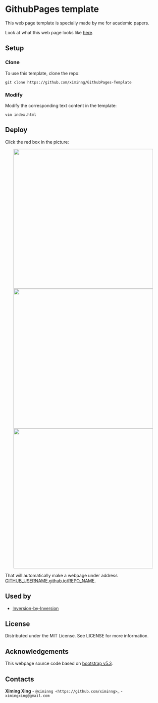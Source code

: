 # GithubPages template

This web page template is specially made by me for academic papers.

Look at what this web page looks like [here](https://ximinng.github.io/GithubPages-Template/).

## Setup

### Clone

To use this template, clone the repo:

```
git clone https://github.com/ximinng/GithubPages-Template
```

### Modify

Modify the corresponding text content in the template:

```
vim index.html
```

## Deploy

Click the red box in the picture:

<center>
<img src="https://github.com/ximinng/GithubPages-Template/raw/main/deploy/step1.png" width="450px">
<br>
<img src="https://github.com/ximinng/GithubPages-Template/raw/main/deploy/step2.png" width="450px">
<br>
<img src="https://github.com/ximinng/GithubPages-Template/raw/main/deploy/step3.png" width="450px">
</center>

That will automatically make a webpage under
address [GITHUB_USERNAME.github.io/REPO_NAME](GITHUB_USERNAME.github.io/REPO_NAME).

## Used by

- [Inversion-by-Inversion]()

## License

Distributed under the MIT License. See LICENSE for more information.

## Acknowledgements

This webpage source code based on [bootstrap v5.3](https://getbootstrap.com/docs/5.3/getting-started/introduction/).

## Contacts

**Ximing Xing** - `@ximinng <https://github.com/ximinng>`_ - ``ximingxing@gmail.com``